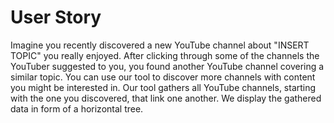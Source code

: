 # User Story

Imagine you recently discovered a new YouTube channel about "INSERT TOPIC" you really enjoyed. After clicking through some of the channels the YouTuber suggested to you, you found another YouTube channel covering a similar topic. 
You can use our tool to discover more channels with content you might be interested in. Our tool gathers all YouTube channels, starting with the one you discovered, that link one another. We display the gathered data in form of a horizontal tree.
